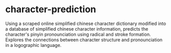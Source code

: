 # character-prediction
Using a scraped online simplified chinese character dictionary modified into a database of simplified chinese character information, predicts the character's pinyin pronounciation using radical and stroke formation. Explores the connections between character structure and pronounciation in a logographic language.
